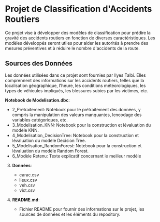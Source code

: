 # Projet de Classification d'Accidents Routiers

Ce projet vise à développer des modèles de classification pour prédire la gravité des accidents routiers en fonction de diverses caractéristiques. Les modèles développés seront utiles pour aider les autorités à prendre des mesures préventives et à réduire le nombre d'accidents de la route.

## Sources des Données

Les données utilisées dans ce projet sont fournies par Ilyes Talbi. Elles comprennent des informations sur les accidents routiers, telles que la localisation géographique, l'heure, les conditions météorologiques, les types de véhicules impliqués, les blessures subies par les victimes, etc.



 **Notebook de Modelisation.dbc**:
   - 2_Pretraitement: Notebook pour le prétraitement des données, y compris la manipulation des valeurs manquantes, lencodage des variables catégoriques, etc.
   - 3_Modelisation_KNN: Notebook pour la construction et lévaluation du modèle KNN.
   - 4_Modelisation_DecisionTree: Notebook pour la construction et lévaluation du modèle Decision Tree.
   - 5_Modelisation_RandomForest: Notebook pour la construction et lévaluation du modèle Random Forest.
   - 6_Modèle Retenu: Texte explicatif concernant le meilleur modéle 

3. **Données**:
   - carac.csv
   - lieux.csv
   - veh.csv
   - vict.csv

4. **README.md**:
   - Fichier README pour fournir des informations sur le projet, les sources de données et les éléments du repository.
